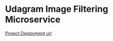 # Udagram Image Filtering Microservice

[Project Deployment url](http://imagefilterservice-dev.us-east-1.elasticbeanstalk.com/)
